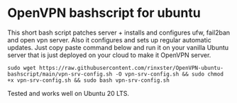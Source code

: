 # OpenVPN bashscript for ubuntu

This short bash script patches server + installs and configures ufw, fail2ban and open vpn server.
Also it configures and sets up regular  automatic updates.
Just copy paste command below and run it on your vanilla Ubuntu server that is just deployed on your cloud to make it OpenVPN server.

```
sudo wget https://raw.githubusercontent.com/rinxster/OpenVPN-ubuntu-bashscript/main/vpn-srv-config.sh -O vpn-srv-config.sh && sudo chmod +x vpn-srv-config.sh && sudo bash vpn-srv-config.sh
```


Tested and works well on Ubuntu 20 LTS.
